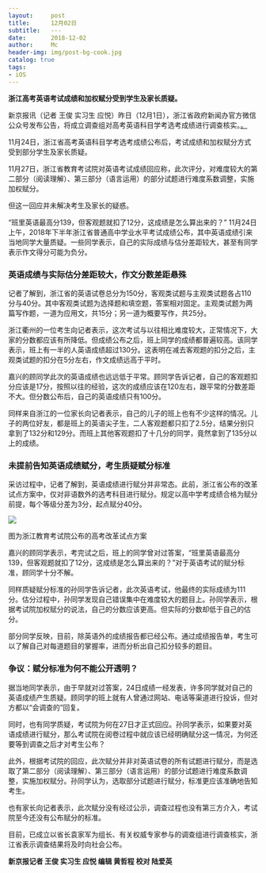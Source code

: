 ```yaml
---
layout:     post
title:      12月02日
subtitle:   ---
date:       2018-12-02
author:     Mc
header-img: img/post-bg-cook.jpg
catalog: true
tags:
- iOS
---
```


**浙江高考英语考试成绩和加权赋分受到学生及家长质疑。**

新京报讯（记者 王俊 实习生 应悦）昨日（12月1日），浙江省政府新闻办官方微信公众号发布公告，将成立调查组对高考英语科目学考选考成绩进行调查核实。[。](http://www.bjnews.com.cn/news/2018/12/02/526811.html "。")

 

11月24日，浙江省高考英语科目学考选考成绩公布后，考试成绩和加权赋分方式受到部分学生及家长质疑。

 

11月27日，浙江省教育考试院对英语考试成绩回应称，此次评分，对难度较大的第二部分（阅读理解）、第三部分（语言运用）的部分试题进行难度系数调整，实施加权赋分。

 

但这一回应并未解决考生及家长的疑惑。

 

“班里英语最高分139，但客观题就扣了12分，这成绩是怎么算出来的？” 11月24日上午，2018年下半年浙江省普通高中学业水平考试成绩公布，其中英语成绩引来当地同学大量质疑。一些同学表示，自己的实际成绩与估分差距较大，甚至有同学表示作文得分可能为负分。

 

### 英语成绩与实际估分差距较大，作文分数差距悬殊



记者了解到，浙江省的英语试卷总分为150分，客观类试题与主观类试题各占110分与40分。其中客观类试题为选择题和填空题，答案相对固定。主观类试题为两篇写作题，一道为应用文，共15分；另一道为概要写作，共25分。

 

浙江衢州的一位考生向记者表示，这次考试与以往相比难度较大，正常情况下，大家的分数都应该有所降低。但成绩公布之后，班上同学的成绩都普遍较高。该同学表示，班上有一半的人英语成绩超过130分。这表明在减去客观题的扣分之后，主观类试题的扣分在5分左右，作文成绩远高于平时。

 

嘉兴的顾同学此次的英语成绩也远远低于平常。顾同学告诉记者，自己的客观题扣分应该是17分，按照以往的经验，这次的成绩应该在120左右，跟平常的分数差距不大。但分数公布后，自己的英语成绩只有100分。

 

同样来自浙江的一位家长向记者表示，自己的儿子的班上也有不少这样的情况。儿子的两位好友，都是班上的英语尖子生，二人客观题都只扣了2.5分，结果分别只拿到了132分和129分。而班上其他客观题扣了十几分的同学，竟然拿到了135分以上的成绩。

 

### 未提前告知英语成绩赋分，考生质疑赋分标准



采访过程中，记者了解到，英语成绩进行赋分并非常态。此前，浙江省公布的改革试点方案中，仅对非语数外的选考科目进行赋分。规定以高中学考成绩合格为赋分前提，每个等级分差为3分，起点赋分40分。

![](https://media.bjnews.com.cn/image/2018/12/02/4733218471389766674.png)



图为浙江教育考试院公布的高考改革试点方案

 

嘉兴的顾同学表示，考完试之后，班上的同学曾对过答案，“班里英语最高分139，但客观题就扣了12分，这成绩是怎么算出来的？”对于英语考试的赋分标准，顾同学十分不解。

 

同样质疑赋分标准的孙同学告诉记者，此次英语考试，他最终的实际成绩为111分。估分过程中，孙同学发现自己错误集中在难度较大的题目上。孙同学表示，根据考试院加权赋分的说法，自己的分数应该更高。但实际的分数却低于自己的估分。

 

部分同学反映，目前，除英语外的成绩报告都已经公布。通过成绩报告单，考生可以了解自己对每道题目的掌握率，进而分析出自己扣分较多的题目。

 

### 争议：赋分标准为何不能公开透明？



据当地同学表示，由于早就对过答案，24日成绩一经发表，许多同学就对自己的英语成绩产生质疑。顾同学的班上就有人曾通过网站、电话等渠道进行投诉，但对方都以“会调查的”回复。

 

同时，也有同学质疑，考试院为何在27日才正式回应。孙同学表示，如果要对英语成绩进行赋分，那么考试院在阅卷过程中就应该已经明确赋分这一情况，为何还要等到调查之后才对考生公布？

 

此外，根据考试院的回应，此次赋分并非对英语试卷的所有试题进行赋分，而是选取了第二部分（阅读理解）、第三部分（语言运用）的部分试题进行难度系数调整，实施加权赋分。孙同学认为，选取部分试题进行赋分，标准更应该准确地告知考生。

 

也有家长向记者表示，此次赋分没有经过公示，调查过程也没有第三方介入，考试院至今还没有公布赋分的标准。

 

目前，已成立以省长袁家军为组长、有关权威专家参与的调查组进行调查核实，浙江省表示调查结果将及时向社会公布。



**新京报记者 王俊 实习生 应悦 编辑 黄哲程 校对 陆爱英**
